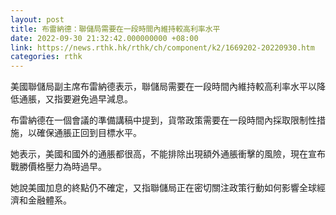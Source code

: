 ```yaml
---
layout: post
title: 布雷納德：聯儲局需要在一段時間內維持較高利率水平
date: 2022-09-30 21:32:42.000000000 +08:00
link: https://news.rthk.hk/rthk/ch/component/k2/1669202-20220930.htm
categories: rthk
---
```


美國聯儲局副主席布雷納德表示，聯儲局需要在一段時間內維持較高利率水平以降低通脹，又指要避免過早減息。

布雷納德在一個會議的準備講稿中提到，貨幣政策需要在一段時間內採取限制性措施，以確保通脹正回到目標水平。

她表示，美國和國外的通脹都很高，不能排除出現額外通脹衝擊的風險，現在宣布戰勝價格壓力為時過早。

她說美國加息的終點仍不確定，又指聯儲局正在密切關注政策行動如何影響全球經濟和金融體系。
